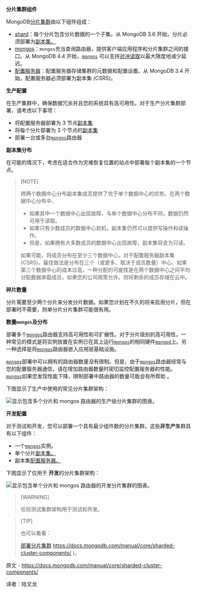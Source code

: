 **分片集群组件**

MongoDB[分片集群](https://www.mongodb.com/docs/manual/reference/glossary/#std-term-sharded-cluster)由以下组件组成：

- [shard](https://www.mongodb.com/docs/manual/core/sharded-cluster-shards/)：每个分片包含分片数据的一个子集。从 MongoDB 3.6 开始，分片必须部署为[副本集。](https://www.mongodb.com/docs/manual/reference/glossary/#std-term-replica-set)
- [mongos](https://www.mongodb.com/docs/manual/core/sharded-cluster-query-router/)：`mongos`充当查询路由器，提供客户端应用程序和分片集群之间的接口。从 MongoDB 4.4 开始，[`mongos`](https://www.mongodb.com/docs/manual/reference/program/mongos/#mongodb-binary-bin.mongos) 可以支持[对冲读取](https://www.mongodb.com/docs/manual/core/sharded-cluster-query-router/#std-label-mongos-hedged-reads)以最大限度地减少延迟。
- [配置服务器](https://www.mongodb.com/docs/manual/core/sharded-cluster-config-servers/)：配置服务器存储集群的元数据和配置设置。从 MongoDB 3.4 开始，配置服务器必须部署为副本集 (CSRS)。

**生产配置**

在生产集群中，确保数据冗余并且您的系统具有高可用性。对于生产分片集群部署，请考虑以下事项：

- 将配置服务器部署为 3 节点[副本集](https://www.mongodb.com/docs/manual/reference/glossary/#std-term-replica-set)
- 将每个分片部署为 3 个节点的[副本集](https://www.mongodb.com/docs/manual/reference/glossary/#std-term-replica-set)
- 部署一台或多台[`mongos`](https://www.mongodb.com/docs/manual/reference/program/mongos/#mongodb-binary-bin.mongos)路由器

**副本集分布**

在可能的情况下，考虑在适合作为灾难恢复位置的站点中部署每个副本集的一个节点。

>[NOTE]
>
>跨两个数据中心分布副本集成员提供了优于单个数据中心的优势。在两个数据中心分布中，
>
>- 如果其中一个数据中心出现故障，与单个数据中心分布不同，数据仍然可用于读取。
>- 如果只有少数成员的数据中心宕机，副本集仍然可以提供写操作和读操作。
>- 但是，如果拥有大多数成员的数据中心出现故障，副本集将变为只读。
>
>如果可能，将成员分布在至少三个数据中心。对于配置服务器副本集 (CSRS)，最佳做法是分布在三个（或更多，取决于成员数量）中心。如果第三个数据中心的成本过高，一种分配的可能性是在两个数据中心之间平均分配数据承载成员，如果您的公司政策允许，则将剩余的成员存储在云中。

**碎片数量**

分片需要至少两个分片来分发分片数据。如果您计划在不久的将来启用分片，但在部署时不需要，则单分片分片集群可能很有用。

**数量`mongos`及分布**

部署多个[`mongos`](https://www.mongodb.com/docs/manual/reference/program/mongos/#mongodb-binary-bin.mongos)路由器支持高可用性和可扩展性。对于分片级别的高可用性，一种常见的模式是将实例放置在实例已在其上运行[`mongos`](https://www.mongodb.com/docs/manual/reference/program/mongos/#mongodb-binary-bin.mongos)的相同硬件[`mongod`](https://www.mongodb.com/docs/manual/reference/program/mongod/#mongodb-binary-bin.mongod)上。另一种选择是将[`mongos`](https://www.mongodb.com/docs/manual/reference/program/mongos/#mongodb-binary-bin.mongos)路由器嵌入应用层基础设施。

[`mongos`](https://www.mongodb.com/docs/manual/reference/program/mongos/#mongodb-binary-bin.mongos)部署中可以拥有的路由器数量没有限制。但是，由于[`mongos`](https://www.mongodb.com/docs/manual/reference/program/mongos/#mongodb-binary-bin.mongos)路由器经常与您的配置服务器通信，请在增加路由器数量时密切监控配置服务器的性能。[`mongos`](https://www.mongodb.com/docs/manual/reference/program/mongos/#mongodb-binary-bin.mongos)如果您发现性能下降，限制部署中路由器的数量可能会有所帮助 。

下图显示了生产中使用的常见分片集群架构：

![显示包含多个分片和 mongos 路由器的生产级分片集群的图表。](https://www.mongodb.com/docs/manual/images/sharded-cluster-production-architecture.png)

**开发配置**

对于测试和开发，您可以部署一个具有最少组件数的分片集群。这些**非生产**集群具有以下组件：

- 一个[`mongos`](https://www.mongodb.com/docs/manual/reference/program/mongos/#mongodb-binary-bin.mongos)实例。
- 单个分片[副本集。](https://www.mongodb.com/docs/manual/reference/glossary/#std-term-replica-set)
- 副本集[配置服务器。](https://www.mongodb.com/docs/manual/core/sharded-cluster-config-servers/#std-label-sharding-config-server)

下图显示了仅用于 **开发**的分片集群架构：

![显示包含单个分片和 mongos 路由器的开发分片集群的图表。](https://www.mongodb.com/docs/manual/images/sharded-cluster-test-architecture.png)



>[WARNING]
>
>仅将测试集群架构用于测试和开发。

>[TIP]
>
>也可以看看：
>
>[部署分片集群](https://www.mongodb.com/docs/manual/tutorial/deploy-shard-cluster/)  https://docs.mongodb.com/manual/core/sharded-cluster-components/  )。

 

原文 - https://docs.mongodb.com/manual/core/sharded-cluster-components/ 

译者：陆文龙
